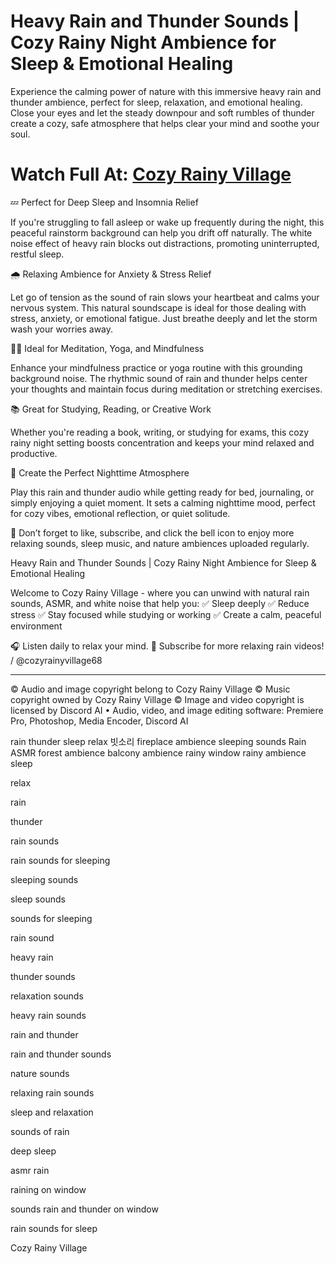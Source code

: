 # Heavy Rain and Thunder Sounds | Cozy Rainy Night Ambience for Sleep & Emotional Healing

Experience the calming power of nature with this immersive heavy rain and thunder ambience, perfect for sleep, relaxation, and emotional healing. Close your eyes and let the steady downpour and soft rumbles of thunder create a cozy, safe atmosphere that helps clear your mind and soothe your soul.

# Watch Full At: [Cozy Rainy Village](https://www.youtube.com/watch?v=LVBy7EvV3tA)

💤 Perfect for Deep Sleep and Insomnia Relief

If you're struggling to fall asleep or wake up frequently during the night, this peaceful rainstorm background can help you drift off naturally. The white noise effect of heavy rain blocks out distractions, promoting uninterrupted, restful sleep.

🌧️ Relaxing Ambience for Anxiety & Stress Relief

Let go of tension as the sound of rain slows your heartbeat and calms your nervous system. This natural soundscape is ideal for those dealing with stress, anxiety, or emotional fatigue. Just breathe deeply and let the storm wash your worries away.

🧘‍♀️ Ideal for Meditation, Yoga, and Mindfulness

Enhance your mindfulness practice or yoga routine with this grounding background noise. The rhythmic sound of rain and thunder helps center your thoughts and maintain focus during meditation or stretching exercises.

📚 Great for Studying, Reading, or Creative Work

Whether you're reading a book, writing, or studying for exams, this cozy rainy night setting boosts concentration and keeps your mind relaxed and productive.

🌙 Create the Perfect Nighttime Atmosphere

Play this rain and thunder audio while getting ready for bed, journaling, or simply enjoying a quiet moment. It sets a calming nighttime mood, perfect for cozy vibes, emotional reflection, or quiet solitude.

🔔 Don’t forget to like, subscribe, and click the bell icon to enjoy more relaxing sounds, sleep music, and nature ambiences uploaded regularly.

Heavy Rain and Thunder Sounds | Cozy Rainy Night Ambience for Sleep & Emotional Healing

Welcome to Cozy Rainy Village - where you can unwind with natural rain sounds, ASMR, and white noise that help you:
✅ Sleep deeply
✅ Reduce stress
✅ Stay focused while studying or working
✅ Create a calm, peaceful environment

🎧 Listen daily to relax your mind.
📌 Subscribe for more relaxing rain videos!    / @cozyrainyvillage68  

--------------------------------------------------- 
© Audio and image copyright belong to Cozy Rainy Village
© Music copyright owned by Cozy Rainy Village
© Image and video copyright is licensed by Discord AI
• Audio, video, and image editing software: Premiere Pro, Photoshop, Media Encoder, Discord AI

rain
thunder
sleep
relax
빗소리
fireplace
ambience
sleeping sounds
Rain ASMR
forest ambience
balcony ambience
rainy window
rainy ambience
sleep

relax

rain

thunder

rain sounds

rain sounds for sleeping

sleeping sounds

sleep sounds

sounds for sleeping

rain sound

heavy rain

thunder sounds

relaxation sounds

heavy rain sounds

rain and thunder

rain and thunder sounds

nature sounds

relaxing rain sounds

sleep and relaxation

sounds of rain

deep sleep

asmr rain

raining on window

sounds rain and thunder on window

rain sounds for sleep

Cozy Rainy Village
